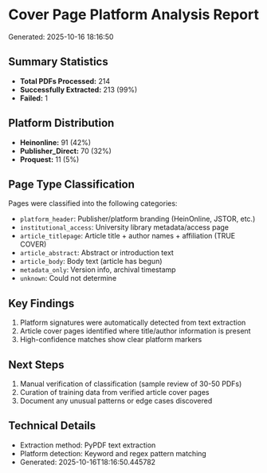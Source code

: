 # Cover Page Platform Analysis Report

Generated: 2025-10-16 18:16:50

## Summary Statistics

- **Total PDFs Processed:** 214
- **Successfully Extracted:** 213 (99%)
- **Failed:** 1

## Platform Distribution

- **Heinonline:** 91 (42%)
- **Publisher_Direct:** 70 (32%)
- **Proquest:** 11 (5%)


## Page Type Classification

Pages were classified into the following categories:

- `platform_header`: Publisher/platform branding (HeinOnline, JSTOR, etc.)
- `institutional_access`: University library metadata/access page
- `article_titlepage`: Article title + author names + affiliation (TRUE COVER)
- `article_abstract`: Abstract or introduction text
- `article_body`: Body text (article has begun)
- `metadata_only`: Version info, archival timestamp
- `unknown`: Could not determine

## Key Findings

1. Platform signatures were automatically detected from text extraction
2. Article cover pages identified where title/author information is present
3. High-confidence matches show clear platform markers

## Next Steps

1. Manual verification of classification (sample review of 30-50 PDFs)
2. Curation of training data from verified article cover pages
3. Document any unusual patterns or edge cases discovered

## Technical Details

- Extraction method: PyPDF text extraction
- Platform detection: Keyword and regex pattern matching
- Generated: 2025-10-16T18:16:50.445782
